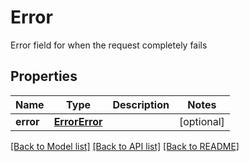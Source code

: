 # Error

Error field for when the request completely fails
## Properties
Name | Type | Description | Notes
------------ | ------------- | ------------- | -------------
**error** | [**ErrorError**](ErrorError.md) |  | [optional] 

[[Back to Model list]](../README.md#documentation-for-models) [[Back to API list]](../README.md#documentation-for-api-endpoints) [[Back to README]](../README.md)


